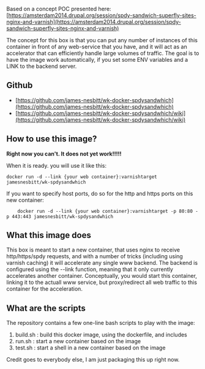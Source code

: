 Based on a concept POC presented here:
[https://amsterdam2014.drupal.org/session/spdy-sandwich-superfly-sites-nginx-and-varnish](https://amsterdam2014.drupal.org/session/spdy-sandwich-superfly-sites-nginx-and-varnish)

The concept for this box is that you can put any number of instances of this container in front of any web-service that you have, and it will act as an accelerator that can efficiently handle large volumes of traffic.
The goal is to have the image work automatically, if you set some ENV variables and a LINK to the backend server.

## Github 
- [https://github.com/james-nesbitt/wk-docker-spdysandwhich](https://github.com/james-nesbitt/wk-docker-spdysandwhich)
- [https://github.com/james-nesbitt/wk-docker-spdysandwhich/wiki](https://github.com/james-nesbitt/wk-docker-spdysandwhich/wiki)

## How to use this image?

**Right now you can't.  It does not yet work!!!!!**

When it is ready. you will use it like this:

    docker run -d --link {your web container}:varnishtarget jamesnesbitt/wk-spdysandwhich

If you want to specify host ports, do so for the http and https ports on this new container:

        docker run -d --link {your web container}:varnishtarget -p 80:80 -p 443:443 jamesnesbitt/wk-spdysandwhich

## What this image does

This box is meant to start a new container, that uses nginx to receive http/https/spdy requests, and with a number of tricks (including using varnish caching) it will accelerate any single www backend.  The backend is configured using the --link function, meaning that it only currently accelerates another container.
Conceptually, you would start this container, linking it to the actuall www service, but proxy/redirect all web traffic to this container for the acceleration.

## What are the scripts

The repository contains a few one-line bash scripts to play with the image:

1. build.sh : build this docker image, using the dockerfile, and includes
2. run.sh : start a new container based on the image
3. test.sh : start a shell in a new container based on the image

Credit goes to everybody else, I am just packaging this up right now.
